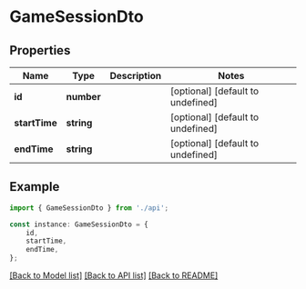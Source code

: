 # GameSessionDto


## Properties

Name | Type | Description | Notes
------------ | ------------- | ------------- | -------------
**id** | **number** |  | [optional] [default to undefined]
**startTime** | **string** |  | [optional] [default to undefined]
**endTime** | **string** |  | [optional] [default to undefined]

## Example

```typescript
import { GameSessionDto } from './api';

const instance: GameSessionDto = {
    id,
    startTime,
    endTime,
};
```

[[Back to Model list]](../README.md#documentation-for-models) [[Back to API list]](../README.md#documentation-for-api-endpoints) [[Back to README]](../README.md)
